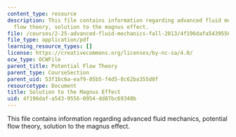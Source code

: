 ```yaml
---
content_type: resource
description: This file contains information regarding advanced fluid mechanics, potential
  flow theory, solution to the magnus effect.
file: /courses/2-25-advanced-fluid-mechanics-fall-2013/4f196dafa54395560954dd87bc69340b_MIT2_25F13_SolutionMagnus.pdf
file_type: application/pdf
learning_resource_types: []
license: https://creativecommons.org/licenses/by-nc-sa/4.0/
ocw_type: OCWFile
parent_title: Potential Flow Theory
parent_type: CourseSection
parent_uid: 53f1bc6a-eaf9-05b5-f4d5-8c62ba355d8f
resourcetype: Document
title: Solution to the Magnus Effect
uid: 4f196daf-a543-9556-0954-dd87bc69340b
---
```

This file contains information regarding advanced fluid mechanics, potential flow theory, solution to the magnus effect.